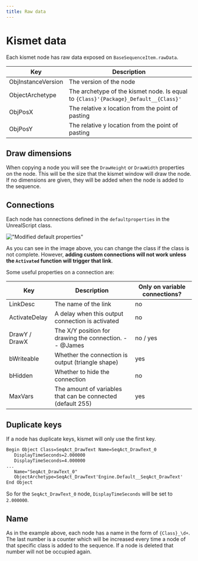 ```yaml
---
title: Raw data
---
```


# Kismet data

Each kismet node has raw data exposed on `BaseSequenceItem.rawData`.

| Key                | Description                                                                         |
| ------------------ | ----------------------------------------------------------------------------------- |
| ObjInstanceVersion | The version of the node                                                             |
| ObjectArchetype    | The archetype of the kismet node. Is equal to `{Class}'{Package}_Default__{Class}'` |
| ObjPosX            | The relative x location from the point of pasting                                   |
| ObjPosY            | The relative y location from the point of pasting                                   |

## Draw dimensions

When copying a node you will see the `DrawHeight` or `DrawWidth` properties on the node.
This will be the size that the kismet window will draw the node.
If no dimensions are given, they will be added when the node is added to the sequence.

## Connections

Each node has connections defined in the `defaultproperties` in the UnrealScript class. 

!["Modified default properties"](https://cdn.discordapp.com/attachments/711884609981251584/918624367737466920/unknown.png)

As you can see in the image above, you can change the class if the class is not complete.
However, **adding custom connections will not work unless the `Activated` function will trigger that link**.

Some useful properties on a connection are:

| Key           | Description                                                 | Only on variable connections? |
| ------------- | ----------------------------------------------------------- | ----------------------------- |
| LinkDesc      | The name of the link                                        | no                            |
| ActivateDelay | A delay when this output connection is activated            | no                            |
| DrawY / DrawX | The X/Y position for drawing the connection. -- @James      | no / yes                      |
| bWriteable    | Whether the connection is output (triangle shape)           | yes                           |
| bHidden       | Whether to hide the connection                              | no                            |
| MaxVars       | The amount of variables that can be connected (default 255) | yes                           |

## Duplicate keys

If a node has duplicate keys, kismet will only use the first key.

```txt
Begin Object Class=SeqAct_DrawText Name=SeqAct_DrawText_0
   DisplayTimeSeconds=2.000000
   DisplayTimeSeconds=4.000000
...
   Name="SeqAct_DrawText_0"
   ObjectArchetype=SeqAct_DrawText'Engine.Default__SeqAct_DrawText'
End Object
```

So for the `SeqAct_DrawText_0` node, `DisplayTimeSeconds` will be set to `2.000000`.

## Name

As in the example above, each node has a name in the form of `{Class}_\d+`.
The last number is a counter which will be increased every time a node of that specific class is added to the sequence.
If a node is deleted that number will not be occupied again.

